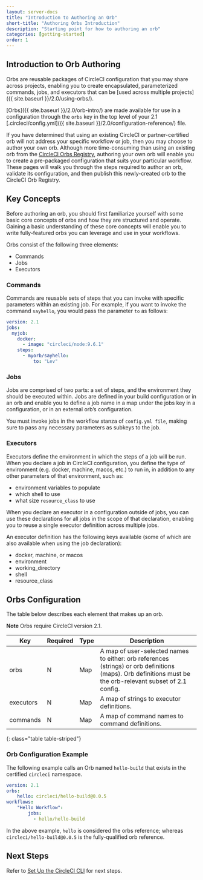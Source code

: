 ```yaml
---
layout: server-docs
title: "Introduction to Authoring an Orb"
short-title: "Authoring Orbs Introduction"
description: "Starting point for how to authoring an orb"
categories: [getting-started]
order: 1
---
```

## Introduction to Orb Authoring

Orbs are reusable packages of CircleCI configuration that you may share across projects, enabling you to create encapsulated, parameterized commands, jobs, and executors that can be [used across multiple projects]({{ site.baseurl }}/2.0/using-orbs/). 

[Orbs]({{ site.baseurl }}/2.0/orb-intro/) are made available for use in a configuration through the `orbs` key in the top level of your 2.1 [.circleci/config.yml]({{ site.baseurl }}/2.0/configuration-reference/) file.

If you have determined that using an existing CircleCI or partner-certified orb will not address your specific workflow or job, then you may choose to author your own orb. Although more time-consuming than using an existing orb from the [CircleCI Orbs Registry](https://circleci.com/orbs/registry/), authoring your own orb will enable you to create a pre-packaged configuration that suits your particular workflow. These pages will walk you through the steps required to author an orb, validate its configuration, and then publish this newly-created orb to the CircleCI Orb Registry.

## Key Concepts

Before authoring an orb, you should first familiarize yourself with some basic core concepts of orbs and how they are structured and operate. Gaining a basic understanding of these core concepts will enable you to write fully-featured orbs you can leverage and use in your workflows.

Orbs consist of the following three elements:

- Commands
- Jobs
- Executors

### Commands

Commands are reusable sets of steps that you can invoke with specific parameters within an existing job. For example, if you want to invoke the command `sayhello`, you would pass the parameter `to` as follows:

```yaml
version: 2.1
jobs:
  myjob:
    docker:
      - image: "circleci/node:9.6.1"
    steps:
      - myorb/sayhello:
          to: "Lev"
```
### Jobs

Jobs are comprised of two parts: a set of steps, and the environment they should be executed within. Jobs are defined in your build configuration or in an orb and enable you to define a job name in a map under the jobs key in a configuration, or in an external orb’s configuration.

You must invoke jobs in the workflow stanza of `config.yml file`, making sure to pass any necessary parameters as subkeys to the job.

### Executors

Executors define the environment in which the steps of a job will be run. When you declare a job in CircleCI configuration, you define the type of environment (e.g. docker, machine, macos, etc.) to run in, in addition to any other parameters of that environment, such as:

- environment variables to populate
- which shell to use
- what size `resource_class` to use

When you declare an executor in a configuration outside of jobs, you can use these declarations for all jobs in the scope of that declaration, enabling you to reuse a single executor definition across multiple jobs.

An executor definition has the following keys available (some of which are also available when using the job declaration):

- docker, machine, or macos
- environment
- working_directory
- shell
- resource_class

## Orbs Configuration

The table below describes each element that makes up an orb.

**Note** Orbs require CircleCI version 2.1.

Key       | Required | Type | Description
----------|----------|------|------------
orbs      | N        | Map  | A map of user-selected names to either: orb references (strings) or orb definitions (maps). Orb definitions must be the orb-relevant subset of 2.1 config.
executors | N        | Map  | A map of strings to executor definitions.
commands  | N        | Map  | A map of command names to command definitions. 
{: class="table table-striped"}

### Orb Configuration Example

The following example calls an Orb named `hello-build` that exists in the certified `circleci` namespace.

```yaml
version: 2.1
orbs:
    hello: circleci/hello-build@0.0.5
workflows:
    "Hello Workflow":
        jobs:
          - hello/hello-build
```
In the above example, `hello` is considered the orbs reference; whereas `circleci/hello-build@0.0.5` is the fully-qualified orb reference.

## Next Steps

Refer to [Set Up the CircleCI CLI]({{site.baseurl}}/2.0/orb-author-cli/) for next steps.

